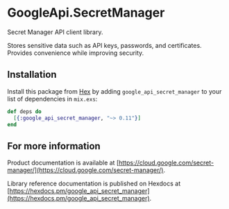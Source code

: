 # GoogleApi.SecretManager

Secret Manager API client library.

Stores sensitive data such as API keys, passwords, and certificates. Provides convenience while improving security. 

## Installation

Install this package from [Hex](https://hex.pm) by adding
`google_api_secret_manager` to your list of dependencies in `mix.exs`:

```elixir
def deps do
  [{:google_api_secret_manager, "~> 0.11"}]
end
```

## For more information

Product documentation is available at [https://cloud.google.com/secret-manager/](https://cloud.google.com/secret-manager/).

Library reference documentation is published on Hexdocs at
[https://hexdocs.pm/google_api_secret_manager](https://hexdocs.pm/google_api_secret_manager).
